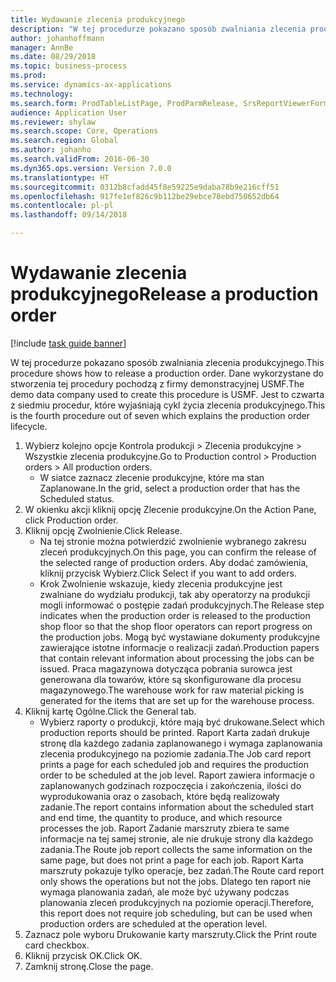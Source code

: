 ```yaml
--- 
title: Wydawanie zlecenia produkcyjnego
description: "W tej procedurze pokazano sposób zwalniania zlecenia produkcyjnego."
author: johanhoffmann
manager: AnnBe
ms.date: 08/29/2018
ms.topic: business-process
ms.prod: 
ms.service: dynamics-ax-applications
ms.technology: 
ms.search.form: ProdTableListPage, ProdParmRelease, SrsReportViewerForm
audience: Application User
ms.reviewer: shylaw
ms.search.scope: Core, Operations
ms.search.region: Global
ms.author: johanho
ms.search.validFrom: 2016-06-30
ms.dyn365.ops.version: Version 7.0.0
ms.translationtype: HT
ms.sourcegitcommit: 0312b8cfadd45f8e59225e9daba78b9e216cff51
ms.openlocfilehash: 917fe1ef826c9b112be29ebce78ebd750652db64
ms.contentlocale: pl-pl
ms.lasthandoff: 09/14/2018

---
```

# <a name="release-a-production-order"></a><span data-ttu-id="00f69-103">Wydawanie zlecenia produkcyjnego</span><span class="sxs-lookup"><span data-stu-id="00f69-103">Release a production order</span></span>

[!include [task guide banner](../../includes/task-guide-banner.md)]

<span data-ttu-id="00f69-104">W tej procedurze pokazano sposób zwalniania zlecenia produkcyjnego.</span><span class="sxs-lookup"><span data-stu-id="00f69-104">This procedure shows how to release a production order.</span></span> <span data-ttu-id="00f69-105">Dane wykorzystane do stworzenia tej procedury pochodzą z firmy demonstracyjnej USMF.</span><span class="sxs-lookup"><span data-stu-id="00f69-105">The demo data company used to create this procedure is USMF.</span></span> <span data-ttu-id="00f69-106">Jest to czwarta z siedmiu procedur, które wyjaśniają cykl życia zlecenia produkcyjnego.</span><span class="sxs-lookup"><span data-stu-id="00f69-106">This is the fourth procedure out of seven which explains the production order lifecycle.</span></span>

1. <span data-ttu-id="00f69-107">Wybierz kolejno opcje Kontrola produkcji > Zlecenia produkcyjne > Wszystkie zlecenia produkcyjne.</span><span class="sxs-lookup"><span data-stu-id="00f69-107">Go to Production control > Production orders > All production orders.</span></span>
    * <span data-ttu-id="00f69-108">W siatce zaznacz zlecenie produkcyjne, które ma stan Zaplanowane.</span><span class="sxs-lookup"><span data-stu-id="00f69-108">In the grid, select a production order that has the Scheduled status.</span></span>  
2. <span data-ttu-id="00f69-109">W okienku akcji kliknij opcję Zlecenie produkcyjne.</span><span class="sxs-lookup"><span data-stu-id="00f69-109">On the Action Pane, click Production order.</span></span>
3. <span data-ttu-id="00f69-110">Kliknij opcję Zwolnienie.</span><span class="sxs-lookup"><span data-stu-id="00f69-110">Click Release.</span></span>
    * <span data-ttu-id="00f69-111">Na tej stronie można potwierdzić zwolnienie wybranego zakresu zleceń produkcyjnych.</span><span class="sxs-lookup"><span data-stu-id="00f69-111">On this page, you can confirm the release of the selected range of production orders.</span></span> <span data-ttu-id="00f69-112">Aby dodać zamówienia, kliknij przycisk Wybierz.</span><span class="sxs-lookup"><span data-stu-id="00f69-112">Click Select if you want to add orders.</span></span>  
    * <span data-ttu-id="00f69-113">Krok Zwolnienie wskazuje, kiedy zlecenia produkcyjne jest zwalniane do wydziału produkcji, tak aby operatorzy na produkcji mogli informować o postępie zadań produkcyjnych.</span><span class="sxs-lookup"><span data-stu-id="00f69-113">The Release step indicates when the production order is released to the production shop floor so that the shop floor operators can report progress on the production jobs.</span></span> <span data-ttu-id="00f69-114">Mogą być wystawiane dokumenty produkcyjne zawierające istotne informacje o realizacji zadań.</span><span class="sxs-lookup"><span data-stu-id="00f69-114">Production papers that contain relevant information about processing the jobs can be issued.</span></span> <span data-ttu-id="00f69-115">Praca magazynowa dotycząca pobrania surowca jest generowana dla towarów, które są skonfigurowane dla procesu magazynowego.</span><span class="sxs-lookup"><span data-stu-id="00f69-115">The warehouse work for raw material picking is generated for the items that are set up for the warehouse process.</span></span>  
4. <span data-ttu-id="00f69-116">Kliknij kartę Ogólne.</span><span class="sxs-lookup"><span data-stu-id="00f69-116">Click the General tab.</span></span>
    * <span data-ttu-id="00f69-117">Wybierz raporty o produkcji, które mają być drukowane.</span><span class="sxs-lookup"><span data-stu-id="00f69-117">Select which production reports should be printed.</span></span> <span data-ttu-id="00f69-118">Raport Karta zadań drukuje stronę dla każdego zadania zaplanowanego i wymaga zaplanowania zlecenia produkcyjnego na poziomie zadania.</span><span class="sxs-lookup"><span data-stu-id="00f69-118">The Job card report prints a page for each scheduled job and requires the production order to be scheduled at the job level.</span></span> <span data-ttu-id="00f69-119">Raport zawiera informacje o zaplanowanych godzinach rozpoczęcia i zakończenia, ilości do wyprodukowania oraz o zasobach, które będą realizowały zadanie.</span><span class="sxs-lookup"><span data-stu-id="00f69-119">The report contains information about the scheduled start and end time, the quantity to produce, and which resource processes the job.</span></span> <span data-ttu-id="00f69-120">Raport Zadanie marszruty zbiera te same informacje na tej samej stronie, ale nie drukuje strony dla każdego zadania.</span><span class="sxs-lookup"><span data-stu-id="00f69-120">The Route job report collects the same information on the same page, but does not print a page for each job.</span></span> <span data-ttu-id="00f69-121">Raport Karta marszruty pokazuje tylko operacje, bez zadań.</span><span class="sxs-lookup"><span data-stu-id="00f69-121">The Route card report only shows the operations but not the jobs.</span></span> <span data-ttu-id="00f69-122">Dlatego ten raport nie wymaga planowania zadań, ale może być używany podczas planowania zleceń produkcyjnych na poziomie operacji.</span><span class="sxs-lookup"><span data-stu-id="00f69-122">Therefore, this report does not require job scheduling, but can be used when production orders are scheduled at the operation level.</span></span>  
5. <span data-ttu-id="00f69-123">Zaznacz pole wyboru Drukowanie karty marszruty.</span><span class="sxs-lookup"><span data-stu-id="00f69-123">Click the Print route card checkbox.</span></span>
6. <span data-ttu-id="00f69-124">Kliknij przycisk OK.</span><span class="sxs-lookup"><span data-stu-id="00f69-124">Click OK.</span></span>
7. <span data-ttu-id="00f69-125">Zamknij stronę.</span><span class="sxs-lookup"><span data-stu-id="00f69-125">Close the page.</span></span>


